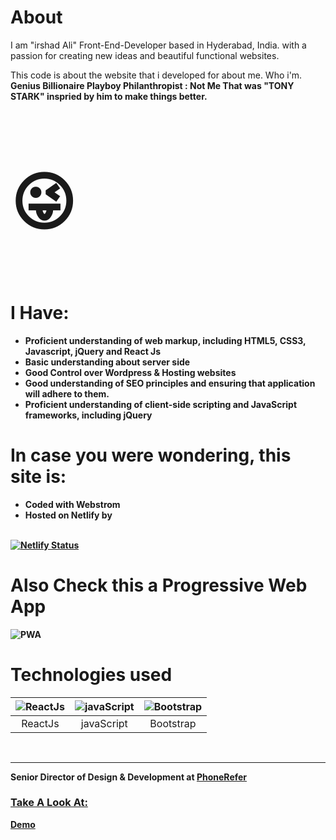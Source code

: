 # About
<p>I am "irshad Ali" Front-End-Developer based in Hyderabad, India. with a passion for creating new ideas and beautiful functional websites.<p>
  This code is about the website that i developed for about me. Who i'm.<b> Genius Billionaire Playboy Philanthropist : Not Me That was "TONY STARK" inspried by him to make things better.<b><p style="font-size:100px">&#128540;</p>
  
# I Have:  
  
* Proficient understanding of web markup, including HTML5, CSS3, Javascript, jQuery and React Js
* Basic understanding about server side  
* Good Control over Wordpress & Hosting websites
* Good understanding of SEO principles and ensuring that application will adhere to them. 
* Proficient understanding of client-side scripting and JavaScript frameworks, including jQuery

# In case you were wondering, this site is:
* Coded with Webstrom
* Hosted on Netlify by <br> <br>

[![Netlify Status](https://api.netlify.com/api/v1/badges/2ac4bbd0-d62b-409d-9f76-ee3cb01d775c/deploy-status)](https://app.netlify.com/sites/irshadali/deploys)

# Also Check this a  Progressive Web App

![PWA](https://res.cloudinary.com/phonerefer/image/upload/c_scale,h_50,w_150/v1573154075/irshadali.site/wd0dusiqooqdg81ygqxj.png "PWA")

 
# Technologies used
 
| ![ReactJs](https://res.cloudinary.com/prvnbist/image/upload/c_scale,h_80/v1564054850/React.js_logo-512_bvpygm.png "ReactJs")        | ![javaScript](https://res.cloudinary.com/phonerefer/image/upload/c_scale,w_80/v1573154067/irshadali.site/gwoomqvgbwj9k2pxplbd.png "javaScript")           | ![Bootstrap](https://res.cloudinary.com/phonerefer/image/upload/c_scale,h_80,w_80/v1573154214/irshadali.site/szlkssbzacxdjcu5peky.png "Bootstrap")  |
|:---:|:---:|:---:|
| ReactJs | javaScript | Bootstrap |

  <br> <hr>
<b>Senior Director of Design & Development at <a href="https://www.phonerefer.com"> PhoneRefer </b>
  
  <h3> Take A Look At: </h3>
 <b> <a href="https://www.irshadali.site"> Demo </b>
  
  
  
  
  
  
  
